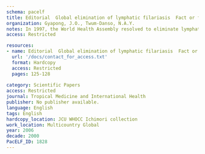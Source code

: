 ```yaml
---
schema: pacelf
title: Editorial  Global elimination of lymphatic filariasis  Fact or fantasy?
organization: Gyapong, J.O., Twum-Danso, N.A.Y.
notes: In 1997, the World Health Assembly resolved to eliminate lymphatic filariasis as a public health problem by the year 2020. By the end of 2004, almost half of the 83 endemic countries had initiated national programmes, providing mass drug administration to an at risk population of approximately 435 million. This remarkable achievement is the result of an enormous amount of technical, financial and political support from public and private sectors at the community, national, regional and global level. As the global programme to eliminate lymphatic filariasis enters its second quarter of operations, there are substantial opportunities to be taken and critical challenges to be addressed. These are the focus of this editorial.
access: Restricted

resources:
- name: Editorial  Global elimination of lymphatic filariasis  Fact or fantasy?
  url: '/docs/contact_for_access.txt'
  format: Hardcopy
  access: Restricted
  pages: 125-128
 
category: Scientific Papers
access: Restricted
journal: Tropical Medicine and International Health
publisher: No publisher available. 
language: English 
tags: English 
hardcopy_location: JCU WHOCC Ichimori collection 
work_location: Multicountry Global
year: 2006
decade: 2000
PacELF_ID: 1828
---
```

